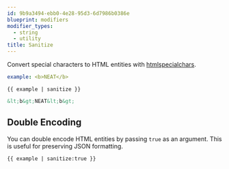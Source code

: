 ```yaml
---
id: 9b9a3494-ebb0-4e28-95d3-6d7986b0386e
blueprint: modifiers
modifier_types:
  - string
  - utility
title: Sanitize
---
```

Convert special characters to HTML entities with [htmlspecialchars][htmlspecialchars].

```yaml
example: <b>NEAT</b>
```

```
{{ example | sanitize }}
```

```html
&lt;b&gt;NEAT&lt;b&gt;
```

## Double Encoding

You can double encode HTML entities by passing `true` as an argument. This is useful for preserving JSON formatting.

```
{{ example | sanitize:true }}
```

[htmlspecialchars]: http://php.net/manual/en/function.htmlspecialchars.php
